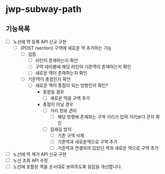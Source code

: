 # jwp-subway-path

## 기능목록

- [ ] 노선에 역 등록 API 신규 구현
  - [ ] (POST /section) 구역에 새로운 역 추가하는 기능
    - [ ] 검증
      - [ ] 라인이 존재하는지 확인
      - [ ] 구역 테이블에 해당 라인의 기준역이 존재하는지 확인
      - [ ] 새로운 역이 존재하는지 확인
    - [ ] 기준역이 종점인지 확인
      - [ ] 새로운 역이 종점이 되는 방향인지 확인?
        - 종점일 경우
          - [ ] 새로운 역을 구역 추가
        - 종점이 아닐 경우
          - [ ] 거리 정보 관리
            - [ ] 해당 방향에 존재하는 구역 거리가 입력 거리보다 큰지 확인
          - [ ] 갈래길 방지
            - [ ] 기존 구역 삭제
            - [ ] 기준역과 새로운역으로 구역 추가
            - [ ] 기준역과 연결되어 있었던 역과 새로운 역으로 구역 추가
- [ ] 노선에 역 제거 API 신규 구현
- [ ] 노선 조회 API 수정
- [ ] 노선에 포함된 역을 순서대로 보여주도록 응답을 개선합니다.